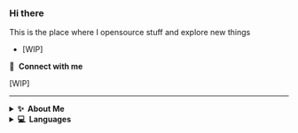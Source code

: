 <!---
MrMichelr/MrMichelr is a ✨ special ✨ repository because its `README.md` (this file) appears on your GitHub profile.
You can click the Preview link to take a look at your changes.
--->
### Hi there
This is the place where I opensource stuff and explore new things

- [WIP]


🔗 &nbsp;**Connect with me**

[WIP]


---
<!-- 
Accordeon 
-->

<details>
  <summary><b>✨&nbsp;&nbsp;About&nbsp;Me</b></summary>
  <br/>
  
  Text here
</details>

<details>
  <summary><b>💻&nbsp;&nbsp;Languages</b></summary>
  <br/>
  
  Text here
</details>
